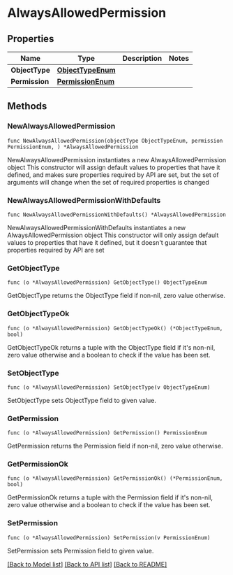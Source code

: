 # AlwaysAllowedPermission

## Properties

Name | Type | Description | Notes
------------ | ------------- | ------------- | -------------
**ObjectType** | [**ObjectTypeEnum**](ObjectTypeEnum.md) |  | 
**Permission** | [**PermissionEnum**](PermissionEnum.md) |  | 

## Methods

### NewAlwaysAllowedPermission

`func NewAlwaysAllowedPermission(objectType ObjectTypeEnum, permission PermissionEnum, ) *AlwaysAllowedPermission`

NewAlwaysAllowedPermission instantiates a new AlwaysAllowedPermission object
This constructor will assign default values to properties that have it defined,
and makes sure properties required by API are set, but the set of arguments
will change when the set of required properties is changed

### NewAlwaysAllowedPermissionWithDefaults

`func NewAlwaysAllowedPermissionWithDefaults() *AlwaysAllowedPermission`

NewAlwaysAllowedPermissionWithDefaults instantiates a new AlwaysAllowedPermission object
This constructor will only assign default values to properties that have it defined,
but it doesn't guarantee that properties required by API are set

### GetObjectType

`func (o *AlwaysAllowedPermission) GetObjectType() ObjectTypeEnum`

GetObjectType returns the ObjectType field if non-nil, zero value otherwise.

### GetObjectTypeOk

`func (o *AlwaysAllowedPermission) GetObjectTypeOk() (*ObjectTypeEnum, bool)`

GetObjectTypeOk returns a tuple with the ObjectType field if it's non-nil, zero value otherwise
and a boolean to check if the value has been set.

### SetObjectType

`func (o *AlwaysAllowedPermission) SetObjectType(v ObjectTypeEnum)`

SetObjectType sets ObjectType field to given value.


### GetPermission

`func (o *AlwaysAllowedPermission) GetPermission() PermissionEnum`

GetPermission returns the Permission field if non-nil, zero value otherwise.

### GetPermissionOk

`func (o *AlwaysAllowedPermission) GetPermissionOk() (*PermissionEnum, bool)`

GetPermissionOk returns a tuple with the Permission field if it's non-nil, zero value otherwise
and a boolean to check if the value has been set.

### SetPermission

`func (o *AlwaysAllowedPermission) SetPermission(v PermissionEnum)`

SetPermission sets Permission field to given value.



[[Back to Model list]](../README.md#documentation-for-models) [[Back to API list]](../README.md#documentation-for-api-endpoints) [[Back to README]](../README.md)


